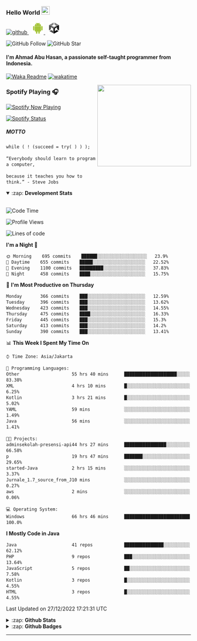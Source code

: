 ### Hello World <img src="https://github.com/eby8zevin/eby8zevin/blob/main/assets/Hi.gif"  width="23" height="23">

<p align="left">
  <a href="https://github.com/eby8zevin" target="_blank">
    <img src="https://github.com/eby8zevin/eby8zevin/blob/main/assets/GitHub.png" alt="github" width="33" height="33"/>
  </a>
  &nbsp;
  <a href="https://github.com/eby8zevin/QRBarcode" target="_blank">
    <img src="https://raw.githubusercontent.com/devicons/devicon/master/icons/android/android-plain.svg" alt="android" width="33" height="33"/>
  </a>
  &nbsp;
  <a href="https://github.com/eby8zevin/unity-ARMarker" target="_blank">
    <img src="https://raw.githubusercontent.com/devicons/devicon/master/icons/unity/unity-original.svg" alt="unity" width="33" height="33"/>
  </a>
</p>

![GitHub Follow](https://img.shields.io/github/followers/eby8zevin.svg?style=social&label=Follow)
![GitHub Star](https://img.shields.io/github/stars/eby8zevin?affiliations=OWNER%2CCOLLABORATOR&style=social&label=Star)

#### I'm Ahmad Abu Hasan, a passionate self-taught programmer from Indonesia.

[![Waka Readme](https://github.com/eby8zevin/eby8zevin/actions/workflows/anmol098.yml/badge.svg)](https://github.com/eby8zevin/eby8zevin/actions/workflows/anmol098.yml)
[![wakatime](https://wakatime.com/badge/user/bbcd646f-1daf-4865-a20e-46d4c803e6f8.svg)](https://wakatime.com/@bbcd646f-1daf-4865-a20e-46d4c803e6f8)

<img src="https://github.com/eby8zevin/eby8zevin/blob/main/assets/Octocat.png" width="255" height="222" align='right'>

### Spotify Playing 🎧

[<img src="https://spotify-now-playing-ahmadabuhasan.vercel.app/api/spotify-playing" alt="Spotify Now Playing" width="350" />](https://open.spotify.com/user/gr3y7pr12w9ol2dy2ccdb10e7)

[<img src="https://readme-spotify-status-ahmadabuhasan.vercel.app/api/run-spotify-status" alt="Spotify Status" width="350" />](https://open.spotify.com/user/gr3y7pr12w9ol2dy2ccdb10e7)

##### MOTTO

```
while ( ! (succeed = try( ) ) );

“Everybody should learn to program a computer,

because it teaches you how to think.” - Steve Jobs
```

<details open>
  <summary> :zap: <b>Development Stats</b> </summary>
<br/>

<!--START_SECTION:waka-->
![Code Time](http://img.shields.io/badge/Code%20Time-2%2C297%20hrs%209%20mins-blue)

![Profile Views](http://img.shields.io/badge/Profile%20Views-78-blue)

![Lines of code](https://img.shields.io/badge/From%20Hello%20World%20I%27ve%20Written-233%20Thousand%20lines%20of%20code-blue)

**I'm a Night 🦉** 

```text
🌞 Morning    695 commits    ██████░░░░░░░░░░░░░░░░░░░   23.9% 
🌆 Daytime    655 commits    █████░░░░░░░░░░░░░░░░░░░░   22.52% 
🌃 Evening    1100 commits   █████████░░░░░░░░░░░░░░░░   37.83% 
🌙 Night      458 commits    ████░░░░░░░░░░░░░░░░░░░░░   15.75%

```
📅 **I'm Most Productive on Thursday** 

```text
Monday       366 commits    ███░░░░░░░░░░░░░░░░░░░░░░   12.59% 
Tuesday      396 commits    ███░░░░░░░░░░░░░░░░░░░░░░   13.62% 
Wednesday    423 commits    ███░░░░░░░░░░░░░░░░░░░░░░   14.55% 
Thursday     475 commits    ████░░░░░░░░░░░░░░░░░░░░░   16.33% 
Friday       445 commits    ███░░░░░░░░░░░░░░░░░░░░░░   15.3% 
Saturday     413 commits    ███░░░░░░░░░░░░░░░░░░░░░░   14.2% 
Sunday       390 commits    ███░░░░░░░░░░░░░░░░░░░░░░   13.41%

```


📊 **This Week I Spent My Time On** 

```text
⌚︎ Time Zone: Asia/Jakarta

💬 Programming Languages: 
Other                    55 hrs 40 mins      ████████████████████░░░░░   83.38% 
XML                      4 hrs 10 mins       █░░░░░░░░░░░░░░░░░░░░░░░░   6.25% 
Kotlin                   3 hrs 21 mins       █░░░░░░░░░░░░░░░░░░░░░░░░   5.02% 
YAML                     59 mins             ░░░░░░░░░░░░░░░░░░░░░░░░░   1.49% 
Java                     56 mins             ░░░░░░░░░░░░░░░░░░░░░░░░░   1.41%

🐱‍💻 Projects: 
adminsekolah-presensi-api44 hrs 27 mins      ████████████████░░░░░░░░░   66.58% 
p                        19 hrs 47 mins      ███████░░░░░░░░░░░░░░░░░░   29.65% 
started-Java             2 hrs 15 mins       ░░░░░░░░░░░░░░░░░░░░░░░░░   3.37% 
Jurnale_1.7_source_from_J10 mins             ░░░░░░░░░░░░░░░░░░░░░░░░░   0.27% 
aws                      2 mins              ░░░░░░░░░░░░░░░░░░░░░░░░░   0.06%

💻 Operating System: 
Windows                  66 hrs 46 mins      █████████████████████████   100.0%

```

**I Mostly Code in Java** 

```text
Java                     41 repos            ███████████████░░░░░░░░░░   62.12% 
PHP                      9 repos             ███░░░░░░░░░░░░░░░░░░░░░░   13.64% 
JavaScript               5 repos             ██░░░░░░░░░░░░░░░░░░░░░░░   7.58% 
Kotlin                   3 repos             █░░░░░░░░░░░░░░░░░░░░░░░░   4.55% 
HTML                     3 repos             █░░░░░░░░░░░░░░░░░░░░░░░░   4.55%

```



 Last Updated on 27/12/2022 17:21:31 UTC
<!--END_SECTION:waka-->

</details>

<details>
  <summary> :zap: <b>Github Stats</b> </summary>
<p align="center">:heart:</p>
<p align="center"><a href="https://github.com/eby8zevin">
  <img src="https://github-readme-stats.vercel.app/api?username=eby8zevin&show_icons=true&theme=dark&line_height=20">
  <img src="https://github-readme-stats.vercel.app/api/top-langs/?username=eby8zevin&layout=compact&theme=dark">
</a></p>
<p align="center">
  <a href="https://github.com/eby8zevin">
    <img src="https://github-readme-streak-stats.herokuapp.com/?user=eby8zevin&theme=dark"/>
  </a>
</p>
</details>

<details>
  <summary> :zap: <b>Github Badges</b> </summary>
  <br>
  <a href='https://archiveprogram.github.com/'><img src='https://raw.githubusercontent.com/acervenky/animated-github-badges/master/assets/acbadge.gif' width='40' height='40'></a> 
  <a href='https://docs.github.com/en/developers'><img src='https://raw.githubusercontent.com/acervenky/animated-github-badges/master/assets/devbadge.gif' width='40' height='40'></a> 
  <a href='https://github.com/pricing'><img src='https://raw.githubusercontent.com/acervenky/animated-github-badges/master/assets/pro.gif' width='40' height='40'></a> 
  <a href='https://stars.github.com/'><img src='https://raw.githubusercontent.com/acervenky/animated-github-badges/master/assets/starbadge.gif' width='35' height='35'></a> 
  <a href='https://docs.github.com/en/github/supporting-the-open-source-community-with-github-sponsors'><img src='https://raw.githubusercontent.com/acervenky/animated-github-badges/master/assets/sponsorbadge.gif' width='35' height='35'></a>
</details>

---
